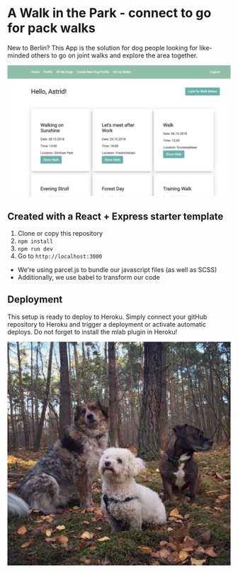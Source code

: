 # A Walk in the Park - connect to go for pack walks

New to Berlin?
This App is the solution for dog people looking for like-minded others to go on joint walks and explore the area together.

![Screen Shot](https://github.com/AstiV/aWalkInThePark/blob/master/img/ScreenShot.png)

## Created with a React + Express starter template

1. Clone or copy this repository
2. `npm install`
3. `npm run dev`
4. Go to `http://localhost:3000`

-   We're using parcel.js to bundle our javascript files (as well as SCSS)
-   Additionally, we use babel to transform our code

## Deployment

This setup is ready to deploy to Heroku.
Simply connect your gitHub repository to Heroku and trigger a deployment or activate automatic deploys.
Do not forget to install the mlab plugin in Heroku!

![Dogs in the Woods](https://github.com/AstiV/aWalkInThePark/blob/master/img/Dogs.jpg)
